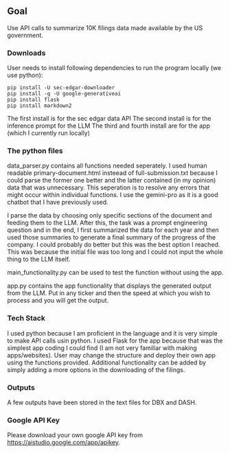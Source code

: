 ## Goal
Use API calls to summarize 10K filings data made available by the US government.

### Downloads
User needs to install following dependencies to run the program locally (we use python):

```
pip install -U sec-edgar-downloader
pip install -q -U google-generativeai
pip install flask
pip install markdown2
```

The first install is for the sec edgar data API
The second install is for the inference prompt for the LLM
The third and fourth install are for the app (which I currently run locally)

### The python files
data_parser.py contains all functions needed seperately. I used human readable primary-document.html insteead of full-submission.txt because I could parse the former one better and the latter contained (in my opinion) data that was unnecessary. This seperation is to resolve any errors that might occur within individual functions. I use the gemini-pro as it is a good chatbot that I have previously used.

I parse the data by choosing only specific sections of the document and feeding them to the LLM. After this, the task was a prompt engineering question and in the end, I first summarized the data for each year and then used those summaries to generate a final summary of the progress of the company. I could probably do better but this was the best option I reached. This was because the initial file was too long and I could not input the whole thing to the LLM itself.


main_functionality.py can be used to test the function without using the app.

app.py contains the app functionality that displays the generated output from the LLM. Put in any ticker and then the speed at which you wish to process and you will get the output.


### Tech Stack
I used python because I am proficient in the language and it is very simple to make API calls usin python. I used Flask for the app because that was the simplest app coding I could find (I am not very familiar with making apps/websites). User may change the structure and deploy their own app using the functions provided. Additional functionality can be added by simply adding a more options in the downloading of the filings.

### Outputs
A few outputs have been stored in the text files for DBX and DASH.

### Google API Key
Please download your own google API key from https://aistudio.google.com/app/apikey.
